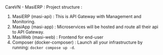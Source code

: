 CareVN - MasiERP :
Project structure :
1. MasiERP (masi-api) : This is API Gateway with Management and Monitoring.
2. MasiApp (masi-app) : Microservices will be hosted and route all their api to API Gateway.
3. MasiWeb (masi-web) : Frontend for end-user
4. Composer (docker-composer) : Launch all your infrastructure by running: `docker compose up -d`.
